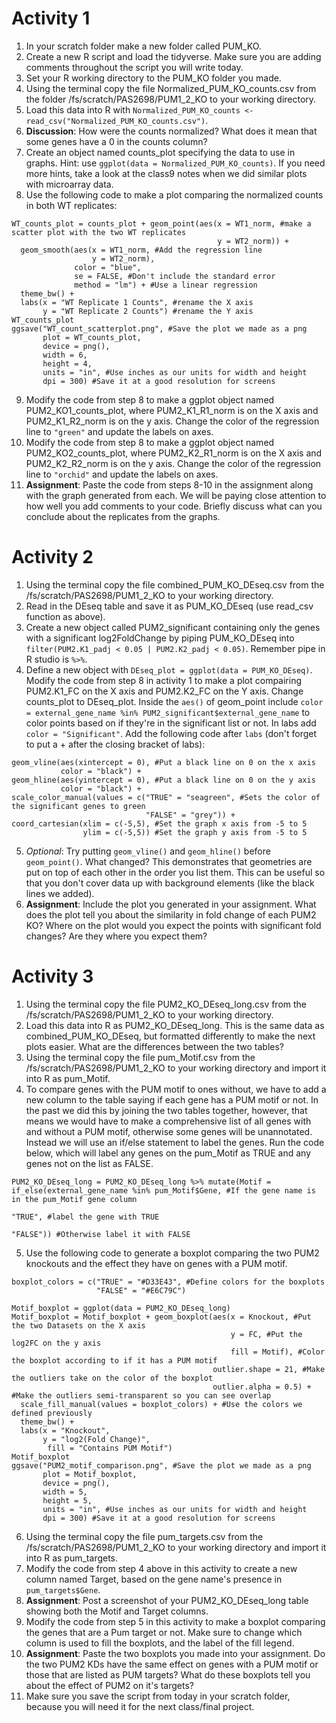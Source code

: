 # Activity 1
1. In your scratch folder make a new folder called PUM_KO.
2. Create a new R script and load the tidyverse. Make sure you are adding comments throughout the script you will write today.
3. Set your R working directory to the PUM_KO folder you made.
4. Using the terminal copy the file Normalized_PUM_KO_counts.csv from the folder /fs/scratch/PAS2698/PUM1_2_KO to your working directory.
5. Load this data into R with `Normalized_PUM_KO_counts <- read_csv("Normalized_PUM_KO_counts.csv")`.
6. **Discussion**: How were the counts normalized? What does it mean that some genes have a 0 in the counts column?
7. Create an object named counts_plot specifying the data to use in graphs. Hint: use `ggplot(data = Normalized_PUM_KO_counts)`. If you need more hints, take a look at the class9 notes when we did similar plots with microarray data. 
8. Use the following code to make a plot comparing the normalized counts in both WT replicates:
```
WT_counts_plot = counts_plot + geom_point(aes(x = WT1_norm, #make a scatter plot with the two WT replicates
                                              y = WT2_norm)) +
  geom_smooth(aes(x = WT1_norm, #Add the regression line
                  y = WT2_norm),
              color = "blue",
              se = FALSE, #Don't include the standard error 
              method = "lm") + #Use a linear regression
  theme_bw() +
  labs(x = "WT Replicate 1 Counts", #rename the X axis
       y = "WT Replicate 2 Counts") #rename the Y axis
WT_counts_plot
ggsave("WT_count_scatterplot.png", #Save the plot we made as a png
       plot = WT_counts_plot,
       device = png(),
       width = 6,
       height = 4,
       units = "in", #Use inches as our units for width and height
       dpi = 300) #Save it at a good resolution for screens
```
9. Modify the code from step 8 to make a ggplot object named PUM2_KO1_counts_plot, where PUM2_K1_R1_norm is on the X axis and PUM2_K1_R2_norm is on the y axis. Change the color of the regression line to `"green"` and update the labels on axes.
10. Modify the code from step 8 to make a ggplot object named PUM2_KO2_counts_plot, where PUM2_K2_R1_norm is on the X axis and PUM2_K2_R2_norm is on the y axis. Change the color of the regression line to `"orchid"` and update the labels on axes.
11. **Assignment**: Paste the code from steps 8-10 in the assignment along with the graph generated from each. We will be paying close attention to how well you add comments to your code. Briefly discuss what can you conclude about the replicates from the graphs.

# Activity 2
1. Using the terminal copy the file combined_PUM_KO_DEseq.csv from the /fs/scratch/PAS2698/PUM1_2_KO to your working directory.
2. Read in the DEseq table and save it as PUM_KO_DEseq (use read_csv function as above).
3. Create a new object called PUM2_significant containing only the genes with a significant log2FoldChange by piping PUM_KO_DEseq into `filter(PUM2.K1_padj < 0.05 | PUM2.K2_padj < 0.05)`. Remember pipe in R studio is `%>%`.
4. Define a new object with `DEseq_plot = ggplot(data = PUM_KO_DEseq)`. Modify the code from step 8 in activity 1 to make a plot compairing PUM2.K1_FC on the X axis and PUM2.K2_FC on the Y axis. Change counts_plot to DEseq_plot. Inside the `aes()` of geom_point include `color = external_gene_name %in% PUM2_significant$external_gene_name` to color points based on if they're in the significant list or not. In labs add `color = "Significant"`. Add the following code after `labs` (don't forget to put a + after the closing bracket of labs):
```
geom_vline(aes(xintercept = 0), #Put a black line on 0 on the x axis
           color = "black") +
geom_hline(aes(yintercept = 0), #Put a black line on 0 on the y axis
           color = "black") +
scale_color_manual(values = c("TRUE" = "seagreen", #Sets the color of the significant genes to green
                              "FALSE" = "grey")) +
coord_cartesian(xlim = c(-5,5), #Set the graph x axis from -5 to 5
                ylim = c(-5,5)) #Set the graph y axis from -5 to 5
```
5. *Optional*: Try putting `geom_vline()` and `geom_hline()` before `geom_point()`. What changed? This demonstrates that geometries are put on top of each other in the order you list them. This can be useful so that you don't cover data up with background elements (like the black lines we added).
6. **Assignment**: Include the plot you generated in your assignment. What does the plot tell you about the similarity in fold change of each PUM2 KO? Where on the plot would you expect the points with significant fold changes? Are they where you expect them?

# Activity 3
1. Using the terminal copy the file PUM2_KO_DEseq_long.csv from the /fs/scratch/PAS2698/PUM1_2_KO to your working directory.
2. Load this data into R as PUM2_KO_DEseq_long. This is the same data as combined_PUM_KO_DEseq, but formatted differently to make the next plots easier. What are the differences between the two tables?
3. Using the terminal copy the file pum_Motif.csv from the /fs/scratch/PAS2698/PUM1_2_KO to your working directory and import it into R as pum_Motif.
4. To compare genes with the PUM motif to ones without, we have to add a new column to the table saying if each gene has a PUM motif or not. In the past we did this by joining the two tables together, however, that means we would have to make a comprehensive list of all genes with and without a PUM motif, otherwise some genes will be unannotated. Instead we will use an if/else statement to label the genes. Run the code below, which will label any genes on the pum_Motif as TRUE and any genes not on the list as FALSE.
```
PUM2_KO_DEseq_long = PUM2_KO_DEseq_long %>% mutate(Motif = if_else(external_gene_name %in% pum_Motif$Gene, #If the gene name is in the pum_Motif gene column
                                                                   "TRUE", #label the gene with TRUE
                                                                   "FALSE")) #Otherwise label it with FALSE
```
5. Use the following code to generate a boxplot comparing the two PUM2 knockouts and the effect they have on genes with a PUM motif.
```
boxplot_colors = c("TRUE" = "#D33E43", #Define colors for the boxplots
                   "FALSE" = "#E6C79C")

Motif_boxplot = ggplot(data = PUM2_KO_DEseq_long)
Motif_boxplot = Motif_boxplot + geom_boxplot(aes(x = Knockout, #Put the two Datasets on the X axis
                                                 y = FC, #Put the log2FC on the y axis
                                                 fill = Motif), #Color the boxplot according to if it has a PUM motif
                                             outlier.shape = 21, #Make the outliers take on the color of the boxplot
                                             outlier.alpha = 0.5) + #Make the outliers semi-transparent so you can see overlap
  scale_fill_manual(values = boxplot_colors) + #Use the colors we defined previously
  theme_bw() +
  labs(x = "Knockout",
       y = "log2(Fold Change)",
        fill = "Contains PUM Motif")
Motif_boxplot
ggsave("PUM2_motif_comparison.png", #Save the plot we made as a png
       plot = Motif_boxplot,
       device = png(),
       width = 5,
       height = 5,
       units = "in", #Use inches as our units for width and height
       dpi = 300) #Save it at a good resolution for screens
```
6. Using the terminal copy the file pum_targets.csv from the /fs/scratch/PAS2698/PUM1_2_KO to your working directory and import it into R as pum_targets.
7. Modify the code from step 4 above in this activity to create a new column named Target, based on the gene name's presence in `pum_targets$Gene`.
8. **Assignment**: Post a screenshot of your PUM2_KO_DEseq_long table showing both the Motif and Target columns.
9. Modify the code from step 5 in this activity to make a boxplot comparing the genes that are a Pum target or not. Make sure to change which column is used to fill the boxplots, and the label of the fill legend.
10. **Assignment**: Paste the two boxplots you made into your assignment. Do the two PUM2 KDs have the same effect on genes with a PUM motif or those that are listed as PUM targets? What do these boxplots tell you about the effect of PUM2 on it's targets?
11. Make sure you save the script from today in your scratch folder, because you will need it for the next class/final project. 

